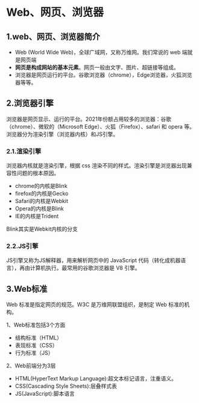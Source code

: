 # Web、网页、浏览器

## 1.web、网页、浏览器简介

- Web (World Wide Web)，全球广域网，又称万维网。我们常说的 web 端就是网页端
- **网页是构成网站的基本元素**。网页一般由文字、图片、超链接等组成。
- 浏览器是网页运行的平台。谷歌浏览器（chrome），Edge浏览器，火狐浏览器等等。

## 2.浏览器引擎

浏览器是网页显示、运行的平台。2021年份额占用较多的浏览器：谷歌（chrome）、微软的（Microsoft Edge）、火狐（Firefox）、safari 和 opera 等。浏览器分为渲染引擎（浏览器内核）和JS引擎。

### 2.1.渲染引擎

浏览器内核就是渲染引擎，根据 css 渲染不同的样式。渲染引擎是浏览器出现兼容性问题的根本原因。

- chrome的内核是Blink
- firefox的内核是Gecko
- Safari的内核是Webkit
- Opera的内核是Blink
- IE的内核是Trident

Blink其实是Webkit内核的分支

### 2.2.JS引擎

JS引擎又称为JS解释器，用来解析网页中的 JavaScript 代码（转化成机器语言），再由计算机执行。最常用的谷歌浏览器是 V8 引擎。

## 3.Web标准

Web 标准是指定网页的规范。W3C 是万维网联盟组织，是制定 Web 标准的机构。

1、Web标准包括3个方面

- 结构标准（HTML）
- 表现标准（CSS）
- 行为标准（JS）

2、Web前端分为3层

- HTML(HyperText Markup Language):超文本标记语言，注重语义。
- CSS(Cascading Style Sheets):层叠样式表
- JS(JavaScript):脚本语言

